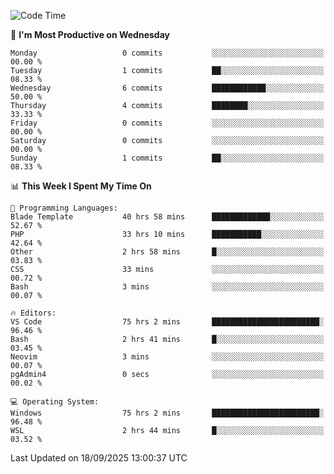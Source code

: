 <!--START_SECTION:waka-->
![Code Time](http://img.shields.io/badge/Code%20Time-5%2C897%20hrs%2041%20mins-blue)

📅 **I'm Most Productive on Wednesday** 

```text
Monday                   0 commits           ░░░░░░░░░░░░░░░░░░░░░░░░░   00.00 % 
Tuesday                  1 commits           ██░░░░░░░░░░░░░░░░░░░░░░░   08.33 % 
Wednesday                6 commits           ████████████░░░░░░░░░░░░░   50.00 % 
Thursday                 4 commits           ████████░░░░░░░░░░░░░░░░░   33.33 % 
Friday                   0 commits           ░░░░░░░░░░░░░░░░░░░░░░░░░   00.00 % 
Saturday                 0 commits           ░░░░░░░░░░░░░░░░░░░░░░░░░   00.00 % 
Sunday                   1 commits           ██░░░░░░░░░░░░░░░░░░░░░░░   08.33 % 
```


📊 **This Week I Spent My Time On** 

```text
💬 Programming Languages: 
Blade Template           40 hrs 58 mins      █████████████░░░░░░░░░░░░   52.67 % 
PHP                      33 hrs 10 mins      ███████████░░░░░░░░░░░░░░   42.64 % 
Other                    2 hrs 58 mins       █░░░░░░░░░░░░░░░░░░░░░░░░   03.83 % 
CSS                      33 mins             ░░░░░░░░░░░░░░░░░░░░░░░░░   00.72 % 
Bash                     3 mins              ░░░░░░░░░░░░░░░░░░░░░░░░░   00.07 % 

🔥 Editors: 
VS Code                  75 hrs 2 mins       ████████████████████████░   96.46 % 
Bash                     2 hrs 41 mins       █░░░░░░░░░░░░░░░░░░░░░░░░   03.45 % 
Neovim                   3 mins              ░░░░░░░░░░░░░░░░░░░░░░░░░   00.07 % 
pgAdmin4                 0 secs              ░░░░░░░░░░░░░░░░░░░░░░░░░   00.02 % 

💻 Operating System: 
Windows                  75 hrs 2 mins       ████████████████████████░   96.48 % 
WSL                      2 hrs 44 mins       █░░░░░░░░░░░░░░░░░░░░░░░░   03.52 % 
```


 Last Updated on 18/09/2025 13:00:37 UTC
<!--END_SECTION:waka-->
